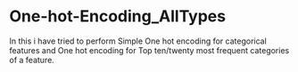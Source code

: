 # One-hot-Encoding_AllTypes
In this i have tried to perform Simple One hot encoding for categorical features and One hot encoding for Top ten/twenty most frequent categories of  a feature.
